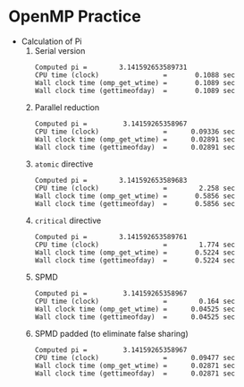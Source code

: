 # OpenMP Practice
- Calculation of Pi
  1. Serial version 
     ```
     Computed pi =        3.141592653589731
     CPU time (clock)                =       0.1088 sec
     Wall clock time (omp_get_wtime) =       0.1089 sec
     Wall clock time (gettimeofday)  =       0.1089 sec
     ```
  2. Parallel reduction
     ```
     Computed pi =         3.14159265358967
     CPU time (clock)                =      0.09336 sec
     Wall clock time (omp_get_wtime) =      0.02891 sec
     Wall clock time (gettimeofday)  =      0.02891 sec
     ```
  3. `atomic` directive
     ```
     Computed pi =        3.141592653589683
     CPU time (clock)                =        2.258 sec
     Wall clock time (omp_get_wtime) =       0.5856 sec
     Wall clock time (gettimeofday)  =       0.5856 sec
     ```
  4. `critical` directive
     ```
     Computed pi =        3.141592653589761
     CPU time (clock)                =        1.774 sec
     Wall clock time (omp_get_wtime) =       0.5224 sec
     Wall clock time (gettimeofday)  =       0.5224 sec
     ```
  5. SPMD
     ```
     Computed pi =         3.14159265358967
     CPU time (clock)                =        0.164 sec
     Wall clock time (omp_get_wtime) =      0.04525 sec
     Wall clock time (gettimeofday)  =      0.04525 sec
     ```
  6. SPMD padded (to eliminate false sharing)
     ```
     Computed pi =         3.14159265358967
     CPU time (clock)                =      0.09477 sec
     Wall clock time (omp_get_wtime) =      0.02871 sec
     Wall clock time (gettimeofday)  =      0.02871 sec
     ```
